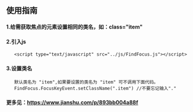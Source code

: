 
## 使用指南

#### 1.给需获取焦点的元素设置相同的类名，如：class="item"

#### 2.引入js
       <script type="text/javascript" src="../js/FindFocus.js"></script>

#### 3.设置类名  
       默认类名为 "item",如果要设置的类名为 "item" 可不调用下面代码。
       FindFocus.FocusKeyEvent.setClassName(".item") //不要忘记输入"."

#### 更多见：https://www.jianshu.com/p/893bb004a88f
